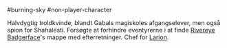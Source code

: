 #burning-sky #non-player-character

Halvdygtig troldkvinde, blandt Gabals magiskoles afgangselever, men også spion for Shahalesti. Forsøgte at forhindre eventyrerne i at finde [Rivereye Badgerface](./Rivereye%20Badgerface.md)'s mappe med efterretninger. Chef for [Larion](./Larion.md).
